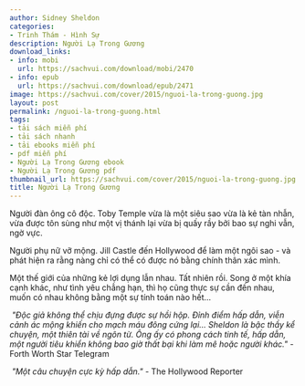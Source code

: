 ```yaml
---
author: Sidney Sheldon
categories:
- Trinh Thám - Hình Sự
description: Người Lạ Trong Gương
download_links:
- info: mobi
  url: https://sachvui.com/download/mobi/2470
- info: epub
  url: https://sachvui.com/download/epub/2471
image: https://sachvui.com/cover/2015/nguoi-la-trong-guong.jpg
layout: post
permalink: /nguoi-la-trong-guong.html
tags:
- tải sách miễn phí
- tải sách nhanh
- tải ebooks miễn phí
- pdf miễn phí
- Người Lạ Trong Gương ebook
- Người Lạ Trong Gương pdf
thumbnail_url: https://sachvui.com/cover/2015/nguoi-la-trong-guong.jpg
title: Người Lạ Trong Gương
---
```


 <div class="item-desc text-justify"> <p>Người đàn ông cô độc. Toby Temple vừa là một siêu sao vừa là kẻ tàn nhẫn, vừa được tôn sùng như một vị thánh lại vừa bị quấy rầy bởi bao sự nghi vẫn, ngờ vực.</p><p>Người phụ nữ vỡ mộng. Jill Castle đến Hollywood để làm một ngôi sao - và phát hiện ra rằng nàng chỉ có thể có được nó bằng chính thân xác mình.</p><p>Một thế giới của những kẻ lợi dụng lẫn nhau. Tất nhiên rồi. Song ở một khía cạnh khác, như tình yêu chẳng hạn, thì họ cũng thực sự cần đến nhau, muốn có nhau không bằng một sự tính toán nào hết...</p><p> <em>"Độc giả không thể chịu đựng được sự hồi hộp. Đỉnh điểm hấp dẫn, viễn cảnh ác mộng khiến cho mạch máu đông cứng lại... Sheldon là bậc thầy kể chuyện, một thiên tài về ngôn từ. Ông ấy có phong cách tinh tế, hấp dẫn, một người tiêu khiển không bao giờ thất bại khi làm mê hoặc người khác." </em>- Forth Worth Star Telegram</p><p> <em>"Một câu chuyện cực kỳ hấp dẫn." </em>- The Hollywood Reporter</p> </div>